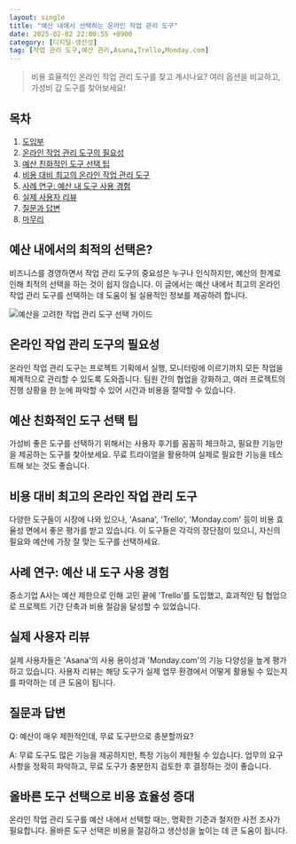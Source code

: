 ```yaml
---
layout: single
title: "예산 내에서 선택하는 온라인 작업 관리 도구"
date: 2025-02-02 22:00:55 +0900
category: [디지털-생산성]
tag: [작업 관리 도구,예산 관리,Asana,Trello,Monday.com]
---
```

  
> 비용 효율적인 온라인 작업 관리 도구를 찾고 계시나요? 여러 옵션을 비교하고, 가성비 갑 도구를 찾아보세요!

## 목차
1. [도입부](#도입부)
2. [온라인 작업 관리 도구의 필요성](#온라인-작업-관리-도구의-필요성)
3. [예산 친화적인 도구 선택 팁](#예산-친화적인-도구-선택-팁)
4. [비용 대비 최고의 온라인 작업 관리 도구](#비용-대비-최고의-온라인-작업-관리-도구)
5. [사례 연구: 예산 내 도구 사용 경험](#사례-연구-예산-내-도구-사용-경험)
6. [실제 사용자 리뷰](#실제-사용자-리뷰)
7. [질문과 답변](#질문과-답변)
8. [마무리](#마무리)

## 예산 내에서의 최적의 선택은?

비즈니스를 경영하면서 작업 관리 도구의 중요성은 누구나 인식하지만, 예산의 한계로 인해 최적의 선택을 하는 것이 쉽지 않습니다. 이 글에서는 예산 내에서 최고의 온라인 작업 관리 도구를 선택하는 데 도움이 될 실용적인 정보를 제공하려 합니다.


![예산을 고려한 작업 관리 도구 선택 가이드](https://i.ibb.co/dJbT2p6k/png-skoid-d505667d-d6c1-4a0a-bac7-5c84a87759f8-sktid-a48cca56-e6da-484e-a814-9c849652bcb3-skt-2025-0.png)



## 온라인 작업 관리 도구의 필요성

온라인 작업 관리 도구는 프로젝트 기획에서 실행, 모니터링에 이르기까지 모든 작업을 체계적으로 관리할 수 있도록 도와줍니다. 팀원 간의 협업을 강화하고, 여러 프로젝트의 진행 상황을 한 눈에 파악할 수 있어 시간과 비용을 절약할 수 있습니다.



## 예산 친화적인 도구 선택 팁

가성비 좋은 도구를 선택하기 위해서는 사용자 후기를 꼼꼼히 체크하고, 필요한 기능만을 제공하는 도구를 찾아보세요. 무료 트라이얼을 활용하여 실제로 필요한 기능을 테스트해 보는 것도 좋습니다.



## 비용 대비 최고의 온라인 작업 관리 도구

다양한 도구들이 시장에 나와 있으나, 'Asana', 'Trello', 'Monday.com' 등이 비용 효율성 면에서 좋은 평가를 받고 있습니다. 이 도구들은 각각의 장단점이 있으니, 자신의 필요와 예산에 가장 잘 맞는 도구를 선택하세요.



## 사례 연구: 예산 내 도구 사용 경험

중소기업 A사는 예산 제한으로 인해 고민 끝에 'Trello'를 도입했고, 효과적인 팀 협업으로 프로젝트 기간 단축과 비용 절감을 달성할 수 있었습니다.



## 실제 사용자 리뷰

실제 사용자들은 'Asana'의 사용 용이성과 'Monday.com'의 기능 다양성을 높게 평가하고 있습니다. 사용자 리뷰는 해당 도구가 실제 업무 환경에서 어떻게 활용될 수 있는지를 파악하는 데 큰 도움이 됩니다.



## 질문과 답변

Q: 예산이 매우 제한적인데, 무료 도구만으로 충분할까요?


A: 무료 도구도 많은 기능을 제공하지만, 특정 기능이 제한될 수 있습니다. 업무의 요구 사항을 정확히 파악하고, 무료 도구가 충분한지 검토한 후 결정하는 것이 좋습니다.



## 올바른 도구 선택으로 비용 효율성 증대

온라인 작업 관리 도구를 예산 내에서 선택할 때는, 명확한 기준과 철저한 사전 조사가 필요합니다. 올바른 도구 선택은 비용을 절감하고 생산성을 높이는 데 큰 도움이 됩니다.

